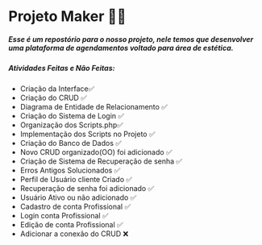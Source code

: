 # Projeto Maker :man_technologist:

##### Esse é um repostório para o nosso projeto, nele temos que desenvolver uma plataforma de agendamentos voltado para área de estética.

##### Atividades Feitas e Não Feitas:

- Criação da Interface:white_check_mark:
- Criação do CRUD :white_check_mark:
- Diagrama de Entidade de Relacionamento :white_check_mark:
- Criação do Sistema de Login :white_check_mark:
- Organização dos Scripts.php:white_check_mark:
- Implementação dos Scripts no Projeto :white_check_mark:
- Criação do Banco de Dados :white_check_mark:
- Novo CRUD organizado(OO) foi adicionado  :white_check_mark:
- Criação de Sistema de Recuperação de senha :white_check_mark:
- Erros Antigos Solucionados :white_check_mark:
- Perfil de Usuário cliente Criado :white_check_mark:
- Recuperação de senha foi adicionado :white_check_mark:
- Usuário Ativo ou não adicionado :white_check_mark:
- Cadastro de conta Profissional :white_check_mark:
- Login conta Profissional :white_check_mark:
- Edição de conta Profissional :white_check_mark:
- Adicionar a conexão do CRUD ❌
